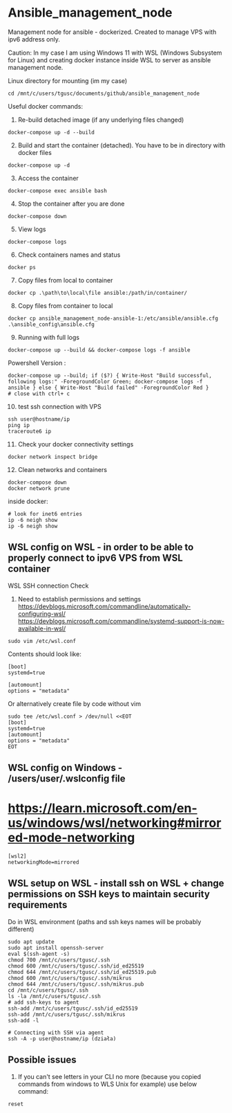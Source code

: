 # Ansible_management_node
Management node for ansible - dockerized. Created to manage VPS with ipv6 address only.

Caution: In my case I am using Windows 11 with WSL (Windows Subsystem for Linux) and creating docker instance inside WSL to server as ansible management node.

Linux directory for mounting (im my case)
```
cd /mnt/c/users/tgusc/documents/github/ansible_management_node
```
Useful docker commands:
1. Re-build detached image (if any underlying files changed)
```
docker-compose up -d --build
```

2. Build and start the container (detached). You have to be in directory with docker files
```
docker-compose up -d
```

3. Access the container
```
docker-compose exec ansible bash
```

4. Stop the container after you are done
```
docker-compose down
```

5. View logs
```
docker-compose logs
```

6. Check containers names and status
```
docker ps
```

7. Copy files from local to container
```
docker cp .\path\to\local\file ansible:/path/in/container/
```

8. Copy files from container to local
```
docker cp ansible_management_node-ansible-1:/etc/ansible/ansible.cfg .\ansible_config\ansible.cfg
```

9. Running with full logs
```
docker-compose up --build && docker-compose logs -f ansible
```

Powershell Version : 
```
docker-compose up --build; if ($?) { Write-Host "Build successful, following logs:" -ForegroundColor Green; docker-compose logs -f ansible } else { Write-Host "Build failed" -ForegroundColor Red }
# close with ctrl+ c
```

10. test ssh connection with VPS
```
ssh user@hostname/ip
ping ip
traceroute6 ip
```

11. Check your docker connectivity settings
```
docker network inspect bridge
```

12. Clean networks and containers
```
docker-compose down
docker network prune
```
inside docker:
```
# look for inet6 entries 
ip -6 neigh show
ip -6 neigh show
```

## WSL config on WSL - in order to be able to properly connect to ipv6 VPS from WSL container

WSL SSH connection Check
1. Need to establish permissions and settings
https://devblogs.microsoft.com/commandline/automatically-configuring-wsl/
https://devblogs.microsoft.com/commandline/systemd-support-is-now-available-in-wsl/
```
sudo vim /etc/wsl.conf
```

Contents should look like:
```
[boot]
systemd=true

[automount]
options = "metadata"
```

Or alternatively create file by code without vim
```
sudo tee /etc/wsl.conf > /dev/null <<EOT
[boot]
systemd=true
[automount]
options = "metadata"
EOT
```

## WSL config on Windows - /users/user/.wslconfig file
# https://learn.microsoft.com/en-us/windows/wsl/networking#mirrored-mode-networking
```
[wsl2]
networkingMode=mirrored
```

## WSL setup on WSL - install ssh on WSL + change permissions on SSH keys to maintain security requirements
Do in WSL environment (paths and ssh keys names will be probably different)
```
sudo apt update
sudo apt install openssh-server
eval $(ssh-agent -s)
chmod 700 /mnt/c/users/tgusc/.ssh
chmod 600 /mnt/c/users/tgusc/.ssh/id_ed25519
chmod 644 /mnt/c/users/tgusc/.ssh/id_ed25519.pub
chmod 600 /mnt/c/users/tgusc/.ssh/mikrus
chmod 644 /mnt/c/users/tgusc/.ssh/mikrus.pub
cd /mnt/c/users/tgusc/.ssh
ls -la /mnt/c/users/tgusc/.ssh
# add ssh-keys to agent
ssh-add /mnt/c/users/tgusc/.ssh/id_ed25519
ssh-add /mnt/c/users/tgusc/.ssh/mikrus
ssh-add -l

# Connecting with SSH via agent
ssh -A -p user@hostname/ip (działa)
```

## Possible issues
1) If you can't see letters in your CLI no more (because you copied commands from windows to WLS Unix for example) use below command:
```
reset
```